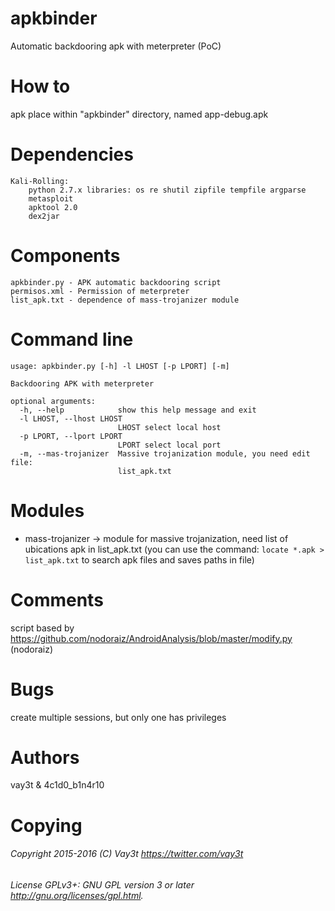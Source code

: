 # apkbinder
Automatic backdooring apk with meterpreter (PoC)

# How to
apk place within "apkbinder" directory, named app-debug.apk

# Dependencies
```
Kali-Rolling:
	python 2.7.x libraries: os re shutil zipfile tempfile argparse
	metasploit
	apktool 2.0
	dex2jar
```
	
# Components
```
apkbinder.py - APK automatic backdooring script
permisos.xml - Permission of meterpreter
list_apk.txt - dependence of mass-trojanizer module
```

# Command line
```
usage: apkbinder.py [-h] -l LHOST [-p LPORT] [-m]

Backdooring APK with meterpreter

optional arguments:
  -h, --help            show this help message and exit
  -l LHOST, --lhost LHOST
                        LHOST select local host
  -p LPORT, --lport LPORT
                        LPORT select local port
  -m, --mas-trojanizer  Massive trojanization module, you need edit file:
                        list_apk.txt
```

# Modules
- mass-trojanizer -> module for massive trojanization, need list of ubications apk in list_apk.txt (you can use the command: ``` locate *.apk > list_apk.txt ``` to search apk files and saves paths in file)

# Comments
script based by https://github.com/nodoraiz/AndroidAnalysis/blob/master/modify.py (nodoraiz)

# Bugs
create multiple sessions, but only one has privileges

# Authors
vay3t & 4c1d0_b1n4r10

# Copying
###### Copyright 2015-2016 (C) Vay3t <https://twitter.com/vay3t>
###### License GPLv3+: GNU GPL version 3 or later <http://gnu.org/licenses/gpl.html>.
